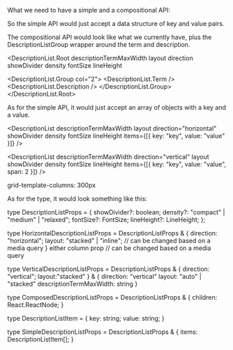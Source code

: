 What we need to have a simple and a compositional API:

So the simple API would just accept a data structure of key and value pairs.

The compositional API would look like what we currently have, plus the DescriptionListGroup wrapper around the term and description.

<DescriptionList.Root 
  descriptionTermMaxWidth
  layout
  direction
  showDivider
  density
  fontSize
  lineHeight
>
  <DescriptionList.Group col="2">
    <DescriptionList.Term />
    <DescriptionList.Description />
  </DescriptionList.Group>
</DescriptionList.Root>

As for the simple API, it would just accept an array of objects with a key and a value.

<DescriptionList 
  descriptionTermMaxWidth
  layout
  direction="horizontal"
  showDivider
  density
  fontSize
  lineHeight
  items={[{ key: "key", value: "value" }]}
/>

<DescriptionList 
  descriptionTermMaxWidth
  direction="vertical"
  layout
  showDivider
  density
  fontSize
  lineHeight
  items={[{ key: "key", value: "value", span: 2 }]}
/>

grid-template-columns: 300px

As for the type, it would look something like this:

type DescriptionListProps = {
  showDivider?: boolean;
  density?: "compact" | "medium" | "relaxed";
  fontSize?: FontSize;
  lineHeight?: LineHeight;
};

type HorizontalDescriptionListProps = DescriptionListProps & {
  direction: "horizontal";
  layout: "stacked" | "inline"; // can be changed based on a media query
}
either column prop // can be changed based on a media query

type VerticalDescriptionListProps = DescriptionListProps & {
  direction: "vertical";
  layout:"stacked" 
} & {
    direction: "vertical"
    layout: "auto" | "stacked"
    descriptionTermMaxWidth: string
}

type ComposedDescriptionListProps = DescriptionListProps & {
  children: React.ReactNode;
}

type DescriptionListItem = {
  key: string;
  value: string;
}

type SimpleDescriptionListProps = DescriptionListProps & {
  items: DescriptionListItem[];
}

